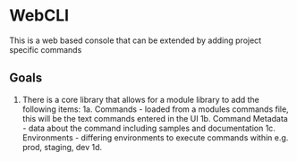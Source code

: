# WebCLI
This is a web based console that can be extended by adding project specific commands

## Goals
1. There is a core library that allows for a module library to add the following items:
  1a. Commands - loaded from a modules commands file, this will be the text commands entered in the UI
  1b. Command Metadata - data about the command including samples and documentation
  1c. Environments - differing environments to execute commands within e.g. prod, staging, dev
  1d. 
